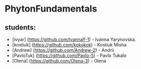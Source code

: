 # PhytonFundamentals

## students:
- [ivyar] (https://github.com/IvannaY-1) - Ivanna Yarynovska.
- [kostiuk] (https://github.com/kokokok) - Kostiuk Misha
- [Andrew] (https://github.com/Andrew-2) - Andrii
- [PavloTuk] (https://github.com/Pavlo-5) - Pavlo Tukalo
- [Olena] (https://github.com/Olena-3) - Olena
